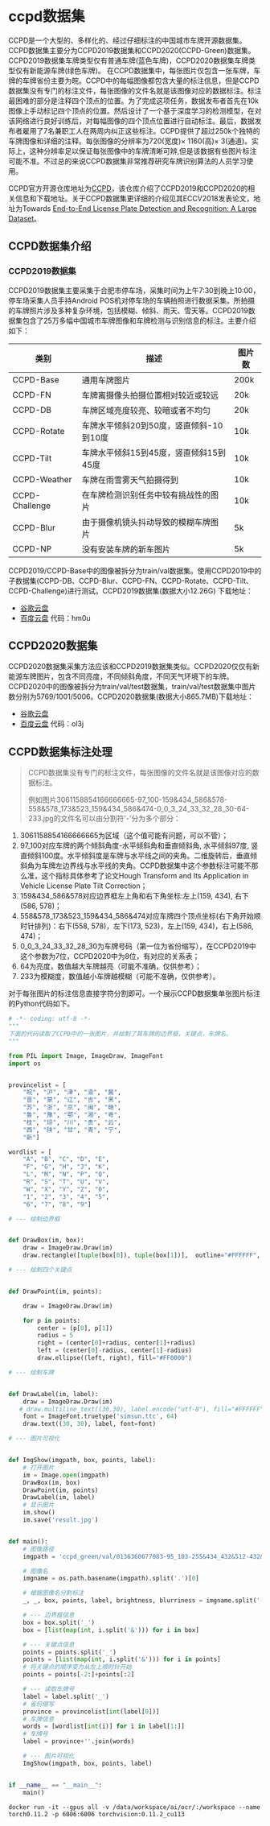 # ccpd数据集
CCPD是一个大型的、多样化的、经过仔细标注的中国城市车牌开源数据集。CCPD数据集主要分为CCPD2019数据集和CCPD2020(CCPD-Green)数据集。CCPD2019数据集车牌类型仅有普通车牌(蓝色车牌)，CCPD2020数据集车牌类型仅有新能源车牌(绿色车牌)。
在CCPD数据集中，每张图片仅包含一张车牌，车牌的车牌省份主要为皖。CCPD中的每幅图像都包含大量的标注信息，但是CCPD数据集没有专门的标注文件，每张图像的文件名就是该图像对应的数据标注。标注最困难的部分是注释四个顶点的位置。为了完成这项任务，数据发布者首先在10k图像上手动标记四个顶点的位置。然后设计了一个基于深度学习的检测模型，在对该网络进行良好训练后，对每幅图像的四个顶点位置进行自动标注。最后，数据发布者雇用了7名兼职工人在两周内纠正这些标注。CCPD提供了超过250k个独特的车牌图像和详细的注释。每张图像的分辨率为720(宽度)× 1160(高)× 3(通道)。实际上，这种分辨率足以保证每张图像中的车牌清晰可辨,但是该数据有些图片标注可能不准。不过总的来说CCPD数据集非常推荐研究车牌识别算法的人员学习使用。

CCPD官方开源仓库地址为[CCPD](https://github.com/detectRecog/CCPD)，该仓库介绍了CCPD2019和CCPD2020的相关信息和下载地址。关于CCPD数据集更详细的介绍见其ECCV2018发表论文，地址为Towards [End-to-End License Plate Detection and Recognition: A Large Dataset](https://openaccess.thecvf.com/content_ECCV_2018/papers/Zhenbo_Xu_Towards_End-to-End_License_ECCV_2018_paper.pdf)。


## CCPD数据集介绍
### CCPD2019数据集
CCPD2019数据集主要采集于合肥市停车场，采集时间为上午7:30到晚上10:00，停车场采集人员手持Android POS机对停车场的车辆拍照进行数据采集。所拍摄的车牌照片涉及多种复杂环境，包括模糊、倾斜、雨天、雪天等。CCPD2019数据集包含了25万多幅中国城市车牌图像和车牌检测与识别信息的标注。主要介绍如下：


| 类别           | 描述                                    | 图片数 |
| -------------- | --------------------------------------- | ------ |
| CCPD-Base      | 通用车牌图片                            | 200k   |
| CCPD-FN        | 车牌离摄像头拍摄位置相对较近或较远      | 20k    |
| CCPD-DB        | 车牌区域亮度较亮、较暗或者不均匀        | 20k    |
| CCPD-Rotate    | 车牌水平倾斜20到50度，竖直倾斜-10到10度 | 10k    |
| CCPD-Tilt      | 车牌水平倾斜15到45度，竖直倾斜15到45度  | 10k    |
| CCPD-Weather   | 车牌在雨雪雾天气拍摄得到                | 10k    |
| CCPD-Challenge | 在车牌检测识别任务中较有挑战性的图片    | 10k    |
| CCPD-Blur      | 由于摄像机镜头抖动导致的模糊车牌图片    | 5k     |
| CCPD-NP        | 没有安装车牌的新车图片                  | 5k     |

CCPD2019/CCPD-Base中的图像被拆分为train/val数据集。使用CCPD2019中的子数据集(CCPD-DB、CCPD-Blur、CCPD-FN、CCPD-Rotate、CCPD-Tilt、CCPD-Challenge)进行测试。CCPD2019数据集(数据大小12.26G)
下载地址：
- [谷歌云盘](https://drive.google.com/open?id=1rdEsCUcIUaYOVRkx5IMTRNA7PcGMmSgc)
- [百度云盘](https://pan.baidu.com/share/init?surl=i5AOjAbtkwb17Zy-NQGqkw) 代码：hm0u


## CCPD2020数据集
CCPD2020数据集采集方法应该和CCPD2019数据集类似。CCPD2020仅仅有新能源车牌图片，包含不同亮度，不同倾斜角度，不同天气环境下的车牌。CCPD2020中的图像被拆分为train/val/test数据集，train/val/test数据集中图片数分别为5769/1001/5006。CCPD2020数据集(数据大小865.7MB)下载地址：

- [谷歌云盘](https://drive.google.com/file/d/1m8w1kFxnCEiqz_-t2vTcgrgqNIv986PR/view?usp=sharing)
- [百度云盘](https://pan.baidu.com/s/1JSpc9BZXFlPkXxRK4qUCyw) 代码：ol3j 

## CCPD数据集标注处理
> CCPD数据集没有专门的标注文件，每张图像的文件名就是该图像对应的数据标注。
> 
> 例如图片3061158854166666665-97_100-159&434_586&578-558&578_173&523_159&434_586&474-0_0_3_24_33_32_28_30-64-233.jpg的文件名可以由分割符'-'分为多个部分：

1. 3061158854166666665为区域（这个值可能有问题，可以不管）；
1. 97_100对应车牌的两个倾斜角度-水平倾斜角和垂直倾斜角, 水平倾斜97度, 竖直倾斜100度。水平倾斜度是车牌与水平线之间的夹角。二维旋转后，垂直倾斜角为车牌左边界线与水平线的夹角。CCPD数据集中这个参数标注可能不那么准，这个指标具体参考了论文Hough Transform and Its Application in Vehicle License Plate Tilt Correction；
1. 159&434_586&578对应边界框左上角和右下角坐标:左上(159, 434), 右下(586, 578)；
1. 558&578_173&523_159&434_586&474对应车牌四个顶点坐标(右下角开始顺时针排列)：右下(558, 578)，左下(173, 523)，左上(159, 434)，右上(586, 474)；
1. 0_0_3_24_33_32_28_30为车牌号码（第一位为省份缩写），在CCPD2019中这个参数为7位，CCPD2020中为8位，有对应的关系表；
1. 64为亮度，数值越大车牌越亮（可能不准确，仅供参考）；
1. 233为模糊度，数值越小车牌越模糊（可能不准确，仅供参考）。

对于每张图片的标注信息直接字符分割即可。一个展示CCPD数据集单张图片标注的Python代码如下。
```python
# -*- coding: utf-8 -*-
"""
下面的代码读取了CCPD中的一张图片，并绘制了其车牌的边界框，关键点，车牌名。
"""

from PIL import Image, ImageDraw, ImageFont
import os


provincelist = [
    "皖", "沪", "津", "渝", "冀",
    "晋", "蒙", "辽", "吉", "黑",
    "苏", "浙", "京", "闽", "赣",
    "鲁", "豫", "鄂", "湘", "粤",
    "桂", "琼", "川", "贵", "云",
    "西", "陕", "甘", "青", "宁",
    "新"]

wordlist = [
    "A", "B", "C", "D", "E",
    "F", "G", "H", "J", "K",
    "L", "M", "N", "P", "Q",
    "R", "S", "T", "U", "V",
    "W", "X", "Y", "Z", "0",
    "1", "2", "3", "4", "5",
    "6", "7", "8", "9"]

# --- 绘制边界框


def DrawBox(im, box):
    draw = ImageDraw.Draw(im)
    draw.rectangle([tuple(box[0]), tuple(box[1])],  outline="#FFFFFF", width=3)

# --- 绘制四个关键点


def DrawPoint(im, points):

    draw = ImageDraw.Draw(im)

    for p in points:
        center = (p[0], p[1])
        radius = 5
        right = (center[0]+radius, center[1]+radius)
        left = (center[0]-radius, center[1]-radius)
        draw.ellipse((left, right), fill="#FF0000")

# --- 绘制车牌


def DrawLabel(im, label):
    draw = ImageDraw.Draw(im)
   # draw.multiline_text((30,30), label.encode("utf-8"), fill="#FFFFFF")
    font = ImageFont.truetype('simsun.ttc', 64)
    draw.text((30, 30), label, font=font)

# --- 图片可视化


def ImgShow(imgpath, box, points, label):
    # 打开图片
    im = Image.open(imgpath)
    DrawBox(im, box)
    DrawPoint(im, points)
    DrawLabel(im, label)
    # 显示图片
    im.show()
    im.save('result.jpg')


def main():
    # 图像路径
    imgpath = 'ccpd_green/val/0136360677083-95_103-255&434_432&512-432&512_267&494_255&434_424&449-0_0_3_25_30_24_24_32-98-218.jpg'

    # 图像名
    imgname = os.path.basename(imgpath).split('.')[0]

    # 根据图像名分割标注
    _, _, box, points, label, brightness, blurriness = imgname.split('-')

    # --- 边界框信息
    box = box.split('_')
    box = [list(map(int, i.split('&'))) for i in box]

    # --- 关键点信息
    points = points.split('_')
    points = [list(map(int, i.split('&'))) for i in points]
    # 将关键点的顺序变为从左上顺时针开始
    points = points[-2:]+points[:2]

    # --- 读取车牌号
    label = label.split('_')
    # 省份缩写
    province = provincelist[int(label[0])]
    # 车牌信息
    words = [wordlist[int(i)] for i in label[1:]]
    # 车牌号
    label = province+''.join(words)

    # --- 图片可视化
    ImgShow(imgpath, box, points, label)


if __name__ == "__main__":
    main()
```

```shell
docker run -it --gpus all -v /data/workspace/ai/ocr/:/workspace --name torch0.11.2 -p 6006:6006 torchvision:0.11.2_cu113
```